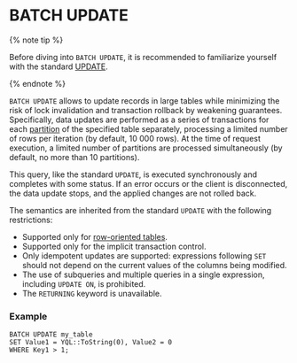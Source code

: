# BATCH UPDATE

{% note tip %}

Before diving into `BATCH UPDATE`, it is recommended to familiarize yourself with the standard [UPDATE](update.md).

{% endnote %}

`BATCH UPDATE` allows to update records in large tables while minimizing the risk of lock invalidation and transaction rollback by weakening guarantees. Specifically, data updates are performed as a series of transactions for each [partition](../../../concepts/datamodel/table.md#partitioning) of the specified table separately, processing a limited number of rows per iteration (by default, 10 000 rows). At the time of request execution, a limited number of partitions are processed simultaneously (by default, no more than 10 partitions).

This query, like the standard `UPDATE`, is executed synchronously and completes with some status. If an error occurs or the client is disconnected, the data update stops, and the applied changes are not rolled back.

The semantics are inherited from the standard `UPDATE` with the following restrictions:

* Supported only for [row-oriented tables](../../../concepts/glossary.md#row-oriented-table).
* Supported only for the implicit transaction control.
* Only idempotent updates are supported: expressions following `SET` should not depend on the current values of the columns being modified.
* The use of subqueries and multiple queries in a single expression, including `UPDATE ON`, is prohibited.
* The `RETURNING` keyword is unavailable.

### Example

```yql
BATCH UPDATE my_table
SET Value1 = YQL::ToString(0), Value2 = 0
WHERE Key1 > 1;
```
